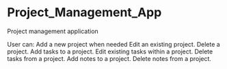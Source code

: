 # Project_Management_App
Project management application

User can:
Add a new project when needed
Edit an existing project.
Delete a project.
Add tasks to a project.
Edit existing tasks within a project.
Delete tasks from a project.
Add notes to a project.
Delete notes from a project.
